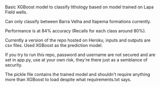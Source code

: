 Basic XGBoost model to classify lithology based on model trained on Lapa Field wells.

Can only classify between Barra Velha and Itapema formations currently.

Performance is at 84% accuracy (Recalls for each class around 80%).

Currently a version of the repo hosted on Heroku, inputs and outputs are csv files. Used XGBoost as the prediction model.

If you try to run this repo, password and username are not secured and are set in app.py, use at your own risk, they're there just as a semblance of security.

The pickle file contains the trained model and shouldn't require anything more than XGBoost to load despite what requirements.txt says.

